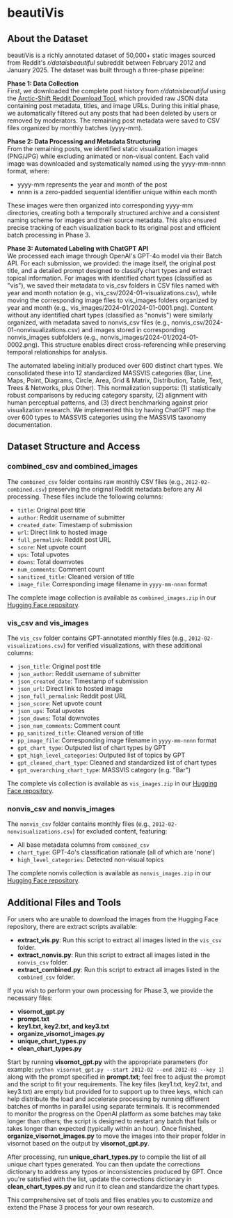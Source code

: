 # beautiVis

## About the Dataset

beautiVis is a richly annotated dataset of 50,000+ static images sourced from Reddit's _r/dataisbeautiful_ subreddit between February 2012 and January 2025. The dataset was built through a three-phase pipeline:

**Phase 1: Data Collection**  
First, we downloaded the complete post history from _r/dataisbeautiful_ using the [Arctic-Shift Reddit Download Tool](https://arctic-shift.photon-reddit.com/download-tool), which provided raw JSON data containing post metadata, titles, and image URLs. During this initial phase, we automatically filtered out any posts that had been deleted by users or removed by moderators. The remaining post metadata were saved to CSV files organized by monthly batches (yyyy-mm).

**Phase 2: Data Processing and Metadata Structuring**  
From the remaining posts, we identified static visualization images (PNG/JPG) while excluding animated or non-visual content. Each valid image was downloaded and systematically named using the yyyy-mm-nnnn format, where:
- yyyy-mm represents the year and month of the post
- nnnn is a zero-padded sequential identifier unique within each month

These images were then organized into corresponding yyyy-mm directories, creating both a temporally structured archive and a consistent naming scheme for images and their source metadata. This also ensured precise tracking of each visualization back to its original post and efficient batch processing in Phase 3.

**Phase 3: Automated Labeling with ChatGPT API**  
We processed each image through OpenAI's GPT-4o model via their Batch API. For each submission, we provided: the image itself, the original post title, and a detailed prompt designed to classify chart types and extract topical information. For images with identified chart types (classified as "vis"), we saved their metadata to vis_csv folders in CSV files named with year and month notation (e.g., vis_csv/2024-01-visualizations.csv), while moving the corresponding image files to vis_images folders organized by year and month (e.g., vis_images/2024-01/2024-01-0001.png). Content without any identified chart types (classified as "nonvis") were similarly organized, with metadata saved to nonvis_csv files (e.g., nonvis_csv/2024-01-nonvisualizations.csv) and images stored in corresponding nonvis_images subfolders (e.g., nonvis_images/2024-01/2024-01-0002.png). This structure enables direct cross-referencing while preserving temporal relationships for analysis.

The automated labeling initially produced over 600 distinct chart types. We consolidated these into 12 standardized MASSVIS categories (Bar, Line, Maps, Point, Diagrams, Circle, Area, Grid & Matrix, Distribution, Table, Text, Trees & Networks, plus Other). This normalization supports: (1) statistically robust comparisons by reducing category sparsity, (2) alignment with human perceptual patterns, and (3) direct benchmarking against prior visualization research. We implemented this by having ChatGPT map the over 600 types to MASSVIS categories using the MASSVIS taxonomy documentation.

## Dataset Structure and Access

### combined_csv and combined_images  
The `combined_csv` folder contains raw monthly CSV files (e.g., `2012-02-combined.csv`) preserving the original Reddit metadata before any AI processing. These files include the following columns:  
- `title`: Original post title  
- `author`: Reddit username of submitter  
- `created_date`: Timestamp of submission  
- `url`: Direct link to hosted image  
- `full_permalink`: Reddit post URL  
- `score`: Net upvote count  
- `ups`: Total upvotes  
- `downs`: Total downvotes  
- `num_comments`: Comment count  
- `sanitized_title`: Cleaned version of title  
- `image_file`: Corresponding image filename in `yyyy-mm-nnnn` format  

The complete image collection is available as `combined_images.zip` in our [Hugging Face repository](https://huggingface.co/datasets/sru3/beautiVis).

### vis_csv and vis_images  
The `vis_csv` folder contains GPT-annotated monthly files (e.g., `2012-02-visualizations.csv`) for verified visualizations, with these additional columns:  
- `json_title`: Original post title  
- `json_author`: Reddit username of submitter  
- `json_created_date`: Timestamp of submission  
- `json_url`: Direct link to hosted image  
- `json_full_permalink`: Reddit post URL  
- `json_score`: Net upvote count  
- `json_ups`: Total upvotes  
- `json_downs`: Total downvotes  
- `json_num_comments`: Comment count  
- `pp_sanitized_title`: Cleaned version of title  
- `pp_image_file`: Corresponding image filename in `yyyy-mm-nnnn` format  
- `gpt_chart_type`: Outputed list of chart types by GPT
- `gpt_high_level_categories`: Outputed list of topics by GPT
- `gpt_cleaned_chart_type`: Cleaned and standardized list of chart types 
- `gpt_overarching_chart_type`: MASSVIS category (e.g. "Bar")

The complete vis collection is available as `vis_images.zip` in our [Hugging Face repository](https://huggingface.co/datasets/sru3/beautiVis).

### nonvis_csv and nonvis_images  
The `nonvis_csv` folder contains monthly files (e.g., `2012-02-nonvisualizations.csv`) for excluded content, featuring:  
- All base metadata columns from `combined_csv`  
- `chart_type`: GPT-4o's classification rationale (all of which are 'none')  
- `high_level_categories`: Detected non-visual topics  

The complete nonvis collection is available as `nonvis_images.zip` in our [Hugging Face repository](https://huggingface.co/datasets/sru3/beautiVis).

## Additional Files and Tools

For users who are unable to download the images from the Hugging Face repository, there are extract scripts available:

- **extract_vis.py**: Run this script to extract all images listed in the `vis_csv` folder.  
- **extract_nonvis.py**: Run this script to extract all images listed in the `nonvis_csv` folder.  
- **extract_combined.py**: Run this script to extract all images listed in the `combined_csv` folder.

If you wish to perform your own processing for Phase 3, we provide the necessary files:

- **visornot_gpt.py**
- **prompt.txt**
- **key1.txt, key2.txt, and key3.txt**  
- **organize_visornot_images.py**  
- **unique_chart_types.py**  
- **clean_chart_types.py**

Start by running **visornot_gpt.py** with the appropriate parameters (for example: `python visornot_gpt.py --start 2012-02 --end 2012-03 --key 1`) along with the prompt specified in **prompt.txt**; feel free to adjust the prompt and the script to fit your requirements. The key files (key1.txt, key2.txt, and key3.txt) are empty but provided for to support up to three keys, which can help distribute the load and accelerate processing by running different batches of months in parallel using separate terminals. It is recommended to monitor the progress on the OpenAI platform as some batches may take longer than others; the script is designed to restart any batch that fails or takes longer than expected (typically within an hour). Once finished, **organize_visornot_images.py** to move the images into their proper folder in visornot based on the output by **visornot_gpt.py**.

After processing, run **unique_chart_types.py** to compile the list of all unique chart types generated. You can then update the corrections dictionary to address any typos or inconsistencies produced by GPT. Once you're satisfied with the list, update the corrections dictionary in **clean_chart_types.py** and run it to clean and standardize the chart types.

This comprehensive set of tools and files enables you to customize and extend the Phase 3 process for your own research.

